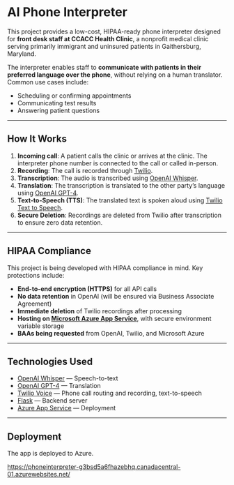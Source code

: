 ﻿# AI Phone Interpreter

This project provides a low-cost, HIPAA-ready phone interpreter designed for **front desk staff at CCACC Health Clinic**, a nonprofit medical clinic serving primarily immigrant and uninsured patients in Gaithersburg, Maryland.

The interpreter enables staff to **communicate with patients in their preferred language over the phone**, without relying on a human translator. Common use cases include:
- Scheduling or confirming appointments  
- Communicating test results  
- Answering patient questions  

---

## How It Works

1. **Incoming call**: A patient calls the clinic or arrives at the clinic. The interpreter phone number is connected to the call or called in-person.
2. **Recording**: The call is recorded through [Twilio](https://www.twilio.com/).
3. **Transcription**: The audio is transcribed using [OpenAI Whisper](https://platform.openai.com/docs/guides/speech-to-text/whisper).
4. **Translation**: The transcription is translated to the other party’s language using [OpenAI GPT-4](https://platform.openai.com/docs/guides/gpt).
5. **Text-to-Speech (TTS)**: The translated text is spoken aloud using [Twilio Text to Speech](https://www.twilio.com/docs/voice/twiml/say/text-speech).
6. **Secure Deletion**: Recordings are deleted from Twilio after transcription to ensure zero data retention.

---

## HIPAA Compliance

This project is being developed with HIPAA compliance in mind. Key protections include:

- **End-to-end encryption (HTTPS)** for all API calls  
- **No data retention** in OpenAI (will be ensured via Business Associate Agreement)  
- **Immediate deletion** of Twilio recordings after processing  
- **Hosting on [Microsoft Azure App Service](https://azure.microsoft.com/en-us/products/app-service/)**, with secure environment variable storage  
- **BAAs being requested** from OpenAI, Twilio, and Microsoft Azure  

---

## Technologies Used

- [OpenAI Whisper](https://platform.openai.com/docs/guides/speech-to-text/whisper) — Speech-to-text  
- [OpenAI GPT-4](https://platform.openai.com/docs/guides/gpt) — Translation  
- [Twilio Voice](https://www.twilio.com/voice) — Phone call routing and recording, text-to-speech
- [Flask](https://flask.palletsprojects.com/) — Backend server  
- [Azure App Service](https://azure.microsoft.com/en-us/products/app-service/) — Deployment  

---

## Deployment

The app is deployed to Azure.

https://phoneinterpreter-g3bsd5a6fhazebhq.canadacentral-01.azurewebsites.net/
